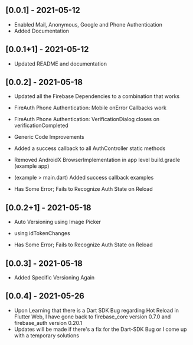 ## [0.0.1] - 2021-05-12

* Enabled Mail, Anonymous, Google and Phone Authentication
* Added Documentation

## [0.0.1+1] - 2021-05-12

* Updated README and documentation

## [0.0.2] - 2021-05-18

* Updated all the Firebase Dependencies to a combination that works
* FireAuth Phone Authentication: Mobile onError Callbacks work
* FireAuth Phone Authentication: VerificationDialog closes on verificationCompleted
* Generic Code Improvements
* Added a success callback to all AuthController static methods
* Removed AndroidX BrowserImplementation in app level build.gradle (example app)
* (example > main.dart) Added success callback examples

* Has Some Error; Fails to Recognize Auth State on Reload

## [0.0.2+1] - 2021-05-18

* Auto Versioning using Image Picker
* using idTokenChanges

* Has Some Error; Fails to Recognize Auth State on Reload

## [0.0.3] - 2021-05-18

* Added Specific Versioning Again

## [0.0.4] - 2021-05-26

* Upon Learning that there is a Dart SDK Bug regarding Hot Reload in Flutter Web,
I have gone back to firebase_core version 0.7.0 and firebase_auth version 0.20.1
* Updates will be made if there's a fix for the Dart-SDK Bug or I come up with a temporary
solutions
